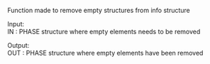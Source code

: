   Function made to remove empty structures from info structure   
     
  Input:   
      IN : PHASE structure where empty elements needs to be removed   
         
  Output:   
      OUT : PHASE structure where empty elements have been removed   
